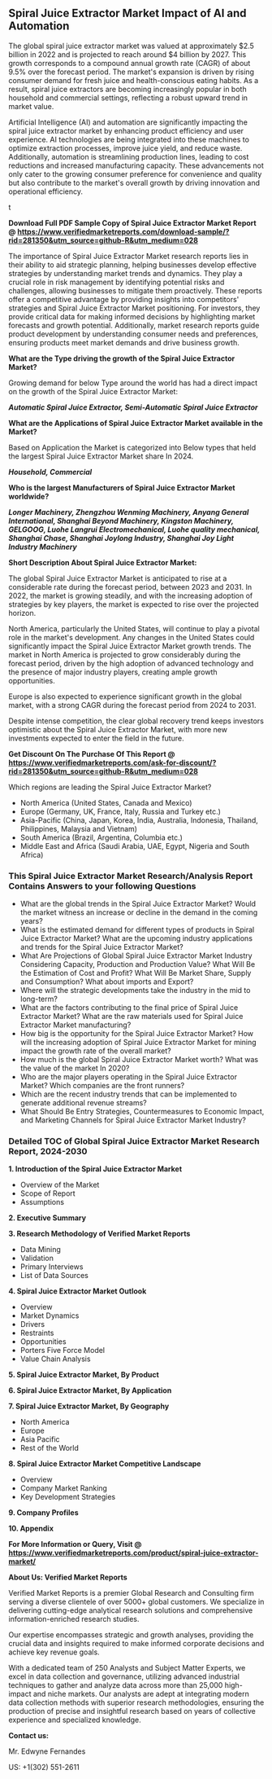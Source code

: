 <h2>Spiral Juice Extractor Market Impact of AI and Automation</h2><p>The global spiral juice extractor market was valued at approximately $2.5 billion in 2022 and is projected to reach around $4 billion by 2027. This growth corresponds to a compound annual growth rate (CAGR) of about 9.5% over the forecast period. The market's expansion is driven by rising consumer demand for fresh juice and health-conscious eating habits. As a result, spiral juice extractors are becoming increasingly popular in both household and commercial settings, reflecting a robust upward trend in market value.</p><p>Artificial Intelligence (AI) and automation are significantly impacting the spiral juice extractor market by enhancing product efficiency and user experience. AI technologies are being integrated into these machines to optimize extraction processes, improve juice yield, and reduce waste. Additionally, automation is streamlining production lines, leading to cost reductions and increased manufacturing capacity. These advancements not only cater to the growing consumer preference for convenience and quality but also contribute to the market's overall growth by driving innovation and operational efficiency.</p>t</p><p id="" class=""><strong>Download Full PDF Sample Copy of Spiral Juice Extractor Market Report @ <a href="https://www.verifiedmarketreports.com/download-sample/?rid=281350&utm_source=github-R&utm_medium=028" target="_blank">https://www.verifiedmarketreports.com/download-sample/?rid=281350&utm_source=github-R&utm_medium=028</a></strong></p><p>The importance of&nbsp;Spiral Juice Extractor Market research reports lies in their ability to aid strategic planning, helping businesses develop effective strategies by understanding market trends and dynamics. They play a crucial role in risk management by identifying potential risks and challenges, allowing businesses to mitigate them proactively. These reports offer a competitive advantage by providing insights into competitors' strategies and Spiral Juice Extractor Market positioning. For investors, they provide critical data for making informed decisions by highlighting market forecasts and growth potential. Additionally, market research reports guide product development by understanding consumer needs and preferences, ensuring products meet market demands and drive business growth.</p><p><strong>What are the&nbsp;Type driving the growth of the Spiral Juice Extractor Market?</strong></p><p id="" class="">Growing demand for below Type around the world has had a direct impact on the growth of the Spiral Juice Extractor Market:</p><em><strong>Automatic Spiral Juice Extractor, Semi-Automatic Spiral Juice Extractor</strong></em></p><strong>What are the&nbsp;Applications&nbsp;of Spiral Juice Extractor Market available in the Market?</strong></p><p id="" class="">Based on Application the Market is categorized into Below types that held the largest Spiral Juice Extractor Market share In 2024.</p><em><strong>Household, Commercial</strong></em></p><strong>Who is the largest Manufacturers of Spiral Juice Extractor Market worldwide?</strong></p><p><em><strong>Longer Machinery, Zhengzhou Wenming Machinery, Anyang General International, Shanghai Beyond Machinery, Kingston Machinery, GELGOOG, Luohe Langrui Electromechanical, Luohe quality mechanical, Shanghai Chase, Shanghai Joylong Industry, Shanghai Joy Light Industry Machinery</strong></em></p><p id="" class=""><strong>Short Description About Spiral Juice Extractor Market:</strong></p><p>The global Spiral Juice Extractor Market is anticipated to rise at a considerable rate during the forecast period, between 2023 and 2031. In 2022, the market is growing steadily, and with the increasing adoption of strategies by key players, the market is expected to rise over the projected horizon.</p><p>North America, particularly the United States, will continue to play a pivotal role in the market's development. Any changes in the United States could significantly impact the Spiral Juice Extractor Market growth trends. The market in North America is projected to grow considerably during the forecast period, driven by the high adoption of advanced technology and the presence of major industry players, creating ample growth opportunities.</p><p>Europe is also expected to experience significant growth in the global market, with a strong CAGR during the forecast period from 2024 to 2031.</p><p>Despite intense competition, the clear global recovery trend keeps investors optimistic about the Spiral Juice Extractor Market, with more new investments expected to enter the field in the future.</p><p id="" class=""><strong>Get Discount On The Purchase Of This Report @ <a href="https://www.verifiedmarketreports.com/ask-for-discount/?rid=281350&utm_source=github-R&utm_medium=028" target="_blank">https://www.verifiedmarketreports.com/ask-for-discount/?rid=281350&utm_source=github-R&utm_medium=028</a></strong></p>Which regions are leading the Spiral Juice Extractor Market?</p><ul><li>North America (United States, Canada and Mexico)</li><li>Europe (Germany, UK, France, Italy, Russia and Turkey etc.)</li><li>Asia-Pacific (China, Japan, Korea, India, Australia, Indonesia, Thailand, Philippines, Malaysia and Vietnam)</li><li>South America (Brazil, Argentina, Columbia etc.)</li><li>Middle East and Africa (Saudi Arabia, UAE, Egypt, Nigeria and South Africa)</li></ul><h3 id="" class="">This Spiral Juice Extractor Market Research/Analysis Report Contains Answers to your following Questions</h3><ul><li>What are the global trends in the Spiral Juice Extractor Market? Would the market witness an increase or decline in the demand in the coming years?</li><li>What is the estimated demand for different types of products in Spiral Juice Extractor Market? What are the upcoming industry applications and trends for the Spiral Juice Extractor Market?</li><li>What Are Projections of Global Spiral Juice Extractor Market Industry Considering Capacity, Production and Production Value? What Will Be the Estimation of Cost and Profit? What Will Be Market Share, Supply and Consumption? What about imports and Export?</li><li>Where will the strategic developments take the industry in the mid to long-term?</li><li>What are the factors contributing to the final price of Spiral Juice Extractor Market? What are the raw materials used for Spiral Juice Extractor Market manufacturing?</li><li>How big is the opportunity for the Spiral Juice Extractor Market? How will the increasing adoption of Spiral Juice Extractor Market for mining impact the growth rate of the overall market?</li><li>How much is the global Spiral Juice Extractor Market worth? What was the value of the market In 2020?</li><li>Who are the major players operating in the Spiral Juice Extractor Market? Which companies are the front runners?</li><li>Which are the recent industry trends that can be implemented to generate additional revenue streams?</li><li>What Should Be Entry Strategies, Countermeasures to Economic Impact, and Marketing Channels for Spiral Juice Extractor Market Industry?</li></ul><h3 id="" class="">Detailed TOC of Global Spiral Juice Extractor Market Research Report, 2024-2030</h3><p id="" class=""><strong>1. Introduction of the Spiral Juice Extractor Market</strong></p><ul><li>Overview of the Market</li><li>Scope of Report</li><li>Assumptions</li></ul><p id="" class=""><strong>2. Executive Summary</strong></p><p id="" class=""><strong>3. Research Methodology of Verified Market Reports</strong></p><ul><li>Data Mining</li><li>Validation</li><li>Primary Interviews</li><li>List of Data Sources</li></ul><p id="" class=""><strong>4. Spiral Juice Extractor Market Outlook</strong></p><ul><li>Overview</li><li>Market Dynamics</li><li>Drivers</li><li>Restraints</li><li>Opportunities</li><li>Porters Five Force Model</li><li>Value Chain Analysis</li></ul><p id="" class=""><strong>5. Spiral Juice Extractor Market, By Product</strong></p><p id="" class=""><strong>6. Spiral Juice Extractor Market, By Application</strong></p><p id="" class=""><strong>7. Spiral Juice Extractor Market, By Geography</strong></p><ul><li>North America</li><li>Europe</li><li>Asia Pacific</li><li>Rest of the World</li></ul><p id="" class=""><strong>8. Spiral Juice Extractor Market Competitive Landscape</strong></p><ul><li>Overview</li><li>Company Market Ranking</li><li>Key Development Strategies</li></ul><p id="" class=""><strong>9. Company Profiles</strong></p><p id="" class=""><strong>10. Appendix</strong></p><p id="" class=""><strong>For More Information or Query, Visit @ <a href="https://www.verifiedmarketreports.com/product/spiral-juice-extractor-market/" target="_blank">https://www.verifiedmarketreports.com/product/spiral-juice-extractor-market/</a></strong></p><p id="" class=""><strong>About Us: Verified Market Reports</strong></p><p id="" class="">Verified Market Reports is a premier Global Research and Consulting firm serving a diverse clientele of over 5000+ global customers. We specialize in delivering cutting-edge analytical research solutions and comprehensive information-enriched research studies.</p><p id="" class="">Our expertise encompasses strategic and growth analyses, providing the crucial data and insights required to make informed corporate decisions and achieve key revenue goals.</p><p id="" class="">With a dedicated team of 250 Analysts and Subject Matter Experts, we excel in data collection and governance, utilizing advanced industrial techniques to gather and analyze data across more than 25,000 high-impact and niche markets. Our analysts are adept at integrating modern data collection methods with superior research methodologies, ensuring the production of precise and insightful research based on years of collective experience and specialized knowledge.</p><p id="" class=""><strong>Contact us:</strong></p><p id="" class="">Mr. Edwyne Fernandes</p><p id="" class="">US: +1(302) 551-2611</p>